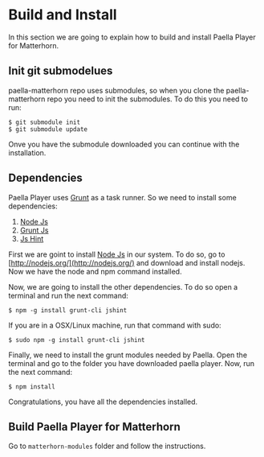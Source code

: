 # Build and Install

In this section we are going to explain how to build and install Paella Player for Matterhorn.

## Init git submodelues

paella-matterhorn repo uses submodules, so when you clone the paella-matterhorn repo you need to init the submodules.
To do this you need  to run:

	$ git submodule init
	$ git submodule update

Onve you have the submodule downloaded you can continue with the installation.

## Dependencies

Paella Player uses [Grunt](http://gruntjs.com/) as a task runner. So we need to install some dependencies:

1. [Node Js](http://nodejs.org/)
2. [Grunt Js](http://gruntjs.com/)
3. [Js Hint](http://www.jshint.com/)

First we are goint to install [Node Js](http://nodejs.org/) in our system. To do so, go to [http://nodejs.org/](http://nodejs.org/) and download and install nodejs.
Now we have the node and npm command installed.

Now, we are going to install the other dependencies. To do so open a terminal and run the next command:

	$ npm -g install grunt-cli jshint
	
If you are in a OSX/Linux machine, run that command with sudo:

	$ sudo npm -g install grunt-cli jshint


Finally, we need to install the grunt modules needed by Paella. Open the terminal and go to the folder you have downloaded paella player.
Now, run the next command:

	$ npm install

Congratulations, you have all the dependencies installed.	


## Build Paella Player for Matterhorn

Go to `matterhorn-modules` folder and follow the instructions.

